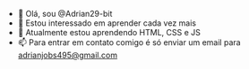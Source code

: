 - 👋 Olá, sou @Adrian29-bit
- 👀 Estou interessado em aprender cada vez mais 
- 🌱 Atualmente estou aprendendo HTML, CSS e JS
- 📫 Para entrar em contato comigo é só enviar um email para adrianjobs495@gmail.com

<!---
Adrian29-bit/Adrian29-bit is a ✨ special ✨ repository because its `README.md` (this file) appears on your GitHub profile.
You can click the Preview link to take a look at your changes.
--->
